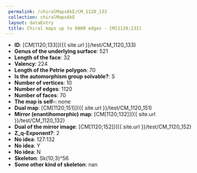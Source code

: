 ```yaml
--- 
 permalink: /chiralMaps6kE/CM_1120_133 
 collection: chiralMaps6kE
 layout: dataEntry
 title: Chiral maps up to 6000 edges - CM[1120;133]
---
```


- **ID**: [CM[1120;133]]({{ site.url }}/test/CM_1120_133)
- **Genus of the underlying surface**: 521
- **Length of the face**: 32
- **Valency**: 224
- **Length of the Petrie polygon**: 70
- **Is the automorphism group solvable?**: S
- **Number of vertices**: 10
- **Number of edges**: 1120
- **Number of faces**: 70
- **The map is self-**: none
- **Dual map**: [CM[1120;151]]({{ site.url }}/test/CM_1120_151)
- **Mirror (enantihomorphic) map**: [CM[1120;132]]({{ site.url }}/test/CM_1120_132)
- **Dual of the mirror image**: [CM[1120;152]]({{ site.url }}/test/CM_1120_152)
- **Z_q-Exponent?**: 2
- **No idea**:  127:132
- **No idea**: Y
- **No idea**: N
- **Skeleton**: Sk(10;3)^56
- **Some other kind of skeleton**: nan
